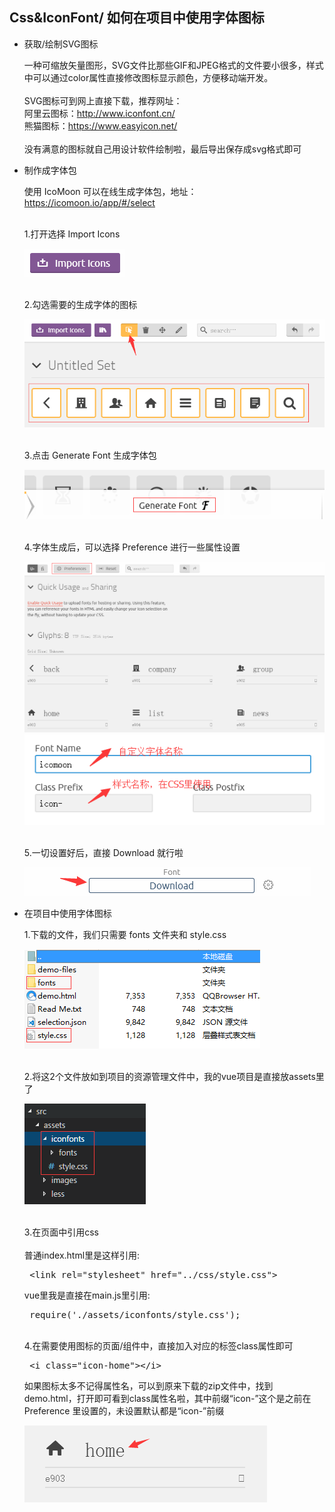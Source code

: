 ## Css&IconFont/ 如何在项目中使用字体图标

* 获取/绘制SVG图标

    一种可缩放矢量图形，SVG文件比那些GIF和JPEG格式的文件要小很多，样式中可以通过color属性直接修改图标显示颜色，方便移动端开发。
    <br/>
    <br/>
    SVG图标可到网上直接下载，推荐网址：
    <br/>
    阿里云图标：http://www.iconfont.cn/
    <br/>
    熊猫图标：https://www.easyicon.net/
    <br/>
    <br/>
    没有满意的图标就自己用设计软件绘制啦，最后导出保存成svg格式即可

* 制作成字体包

    使用 IcoMoon 可以在线生成字体包，地址：https://icomoon.io/app/#/select

    <br/>
    1.打开选择 Import Icons  
    
    ![Image text](images/iconfont-1.png) 

    <br/>
    2.勾选需要的生成字体的图标

    ![Image text](images/iconfont-2.png)  

    <br/>
    3.点击 Generate Font 生成字体包

    ![Image text](images/iconfont-3.png) 

    <br/>
    4.字体生成后，可以选择 Preference 进行一些属性设置

    ![Image text](images/iconfont-4.png) 
    ![Image text](images/iconfont-5.png) 

    <br/>
    5.一切设置好后，直接 Download 就行啦

    ![Image text](images/iconfont-6.png) 
    <br/>

* 在项目中使用字体图标

    1.下载的文件，我们只需要 fonts 文件夹和 style.css

    ![Image text](images/iconfont-7.png) 

    <br/>
    2.将这2个文件放如到项目的资源管理文件中，我的vue项目是直接放assets里了

    ![Image text](images/iconfont-8.png) 

    <br/>
    3.在页面中引用css
    <br/>
    <br/>
    普通index.html里是这样引用:
    
    <br/>
    <pre> &lt;link rel="stylesheet" href="../css/style.css"&gt; </pre>

    vue里我是直接在main.js里引用:

    <pre> require('./assets/iconfonts/style.css'); </pre>

    <br/>
    4.在需要使用图标的页面/组件中，直接加入对应的标签class属性即可
    <pre> &lt;i class="icon-home"&gt;&lt;/i&gt;  </pre>

    如果图标太多不记得属性名，可以到原来下载的zip文件中，找到demo.html，打开即可看到class属性名啦，其中前缀“icon-”这个是之前在 Preference 里设置的，未设置默认都是“icon-”前缀  
    
    ![Image text](images/iconfont-9.png) 